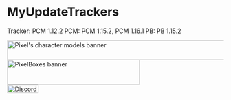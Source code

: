 # MyUpdateTrackers
Tracker: PCM 1.12.2
PCM: PCM 1.15.2, PCM 1.16.1
PB: PB 1.15.2
<div id="PCM">
  <a href="http://curseforge.com/minecraft/mc-mods/pixels-character-models"><img src="https://i.imgur.com/1CdaNz9.png" alt="Pixel's character models banner" width="517" height="45" /></a>
</div>
<div id="PB">
  <a href="http://curseforge.com/minecraft/mc-mods/pixelboxes"><img src="https://i.imgur.com/SKATzEB.png" alt="PixelBoxes banner" width="308" height="58" /></a>
</div>
<div id="discord">
  <a href="https://discord.com/invite/rUqUxxw"><img src="https://img.shields.io/discord/739256333152419881?color=blue&label=%20&logo=discord&logoColor=white&style=flat-square"   alt="Discord" width="73" height="20" /></a>
</div>

